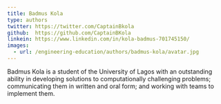 ```yaml
---
title: Badmus Kola
type: authors
twitter: https://twitter.com/CaptainBkola
github:  https://github.com/CaptainBKola
linkein: https://www.linkedin.com/in/kola-badmus-701745150/
images:
  - url: /engineering-education/authors/badmus-kola/avatar.jpg 
---
```


Badmus Kola is a student of the University of Lagos with an outstanding ability in developing solutions to computationally challenging problems; communicating them in written and oral form; and working with teams to implement them. 


